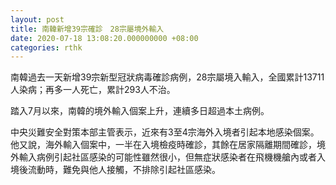 ```yaml
---
layout: post
title: 南韓新增39宗確診　28宗屬境外輸入
date: 2020-07-18 13:08:20.000000000 +08:00
categories: rthk
---
```


南韓過去一天新增39宗新型冠狀病毒確診病例，28宗屬境入輸入，全國累計13711人染病；再多一人死亡，累計293人不治。

踏入7月以來，南韓的境外輸入個案上升，連續多日超過本土病例。

中央災難安全對策本部主管表示，近來有3至4宗海外入境者引起本地感染個案。他又說，海外輸入個案中，一半在入境檢疫時確診，其餘在居家隔離期間確診，境外輸入病例引起社區感染的可能性雖然很小，但無症狀感染者在飛機機艙內或者入境後流動時，難免與他人接觸，不排除引起社區感染。
